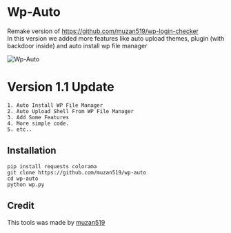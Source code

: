 # Wp-Auto
Remake version of <a href="https://github.com/muzan519/wp-login-checker">https://github.com/muzan519/wp-login-checker</a><br>
In this version we added more features like auto upload themes, plugin (with backdoor inside) and auto install wp file manager

![Wp-Auto]()

# Version 1.1 Update
```
1. Auto Install WP File Manager
2. Auto Upload Shell From WP File Manager
3. Add Some Features
4. More simple code.
5. etc..
```

## Installation
```
pip install requests colorama
git clone https://github.com/muzan519/wp-auto
cd wp-auto
python wp.py
```

## Credit
This tools was made by <a href="https://github.com/muzan519/wp-auto/">muzan519</a>

